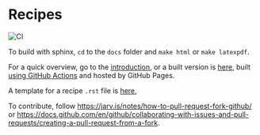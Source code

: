 # Recipes

![CI](https://github.com/carlogico/Recipes/workflows/CI/badge.svg?branch=feature%2Fbuild-gh-pages)

To build with sphinx, `cd` to the `docs` folder and `make html` or `make latexpdf`.

For a quick overview, go to the [introduction](docs/source/Recipes/Introduction/Introduction.rst),
or a built version is [here](https://carlogico.github.io/Recipes/index.html), built
[using GitHub Actions](.github/workflows/main.yml) and hosted by GitHub Pages.

A template for a recipe `.rst` file is [here](template.rst),

To contribute, follow https://jarv.is/notes/how-to-pull-request-fork-github/ or https://docs.github.com/en/github/collaborating-with-issues-and-pull-requests/creating-a-pull-request-from-a-fork.